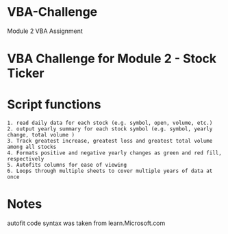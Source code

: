 # VBA-Challenge
Module 2 VBA Assignment
# VBA Challenge for Module 2 - Stock Ticker 

# Script functions
    1. read daily data for each stock (e.g. symbol, open, volume, etc.)
    2. output yearly summary for each stock symbol (e.g. symbol, yearly change, total volume )
    3. Track greatest increase, greatest loss and greatest total volume among all stocks
    4. Formats positive and negative yearly changes as green and red fill, respectively
    5. Autofits columns for ease of viewing
    6. Loops through multiple sheets to cover multiple years of data at once



# Notes
autofit code syntax was taken from learn.Microsoft.com